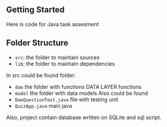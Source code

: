 ## Getting Started

Here is code for Java task assesment

## Folder Structure

- `src`: the folder to maintain sources
- `lib`: the folder to maintain dependencies

In src could be found folder:
- `dao` the folder with functions DATA LAYER functions
- `model` the folder with data models
Also could be found
- `DaoQuestionTest.java` file with testing unit
- `QuizApp.java` main java

Also, project contain database written on SQLite and sql script.
